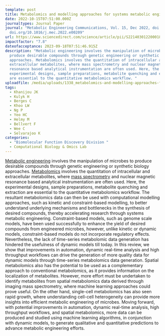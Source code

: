 ```yaml
---
template: post
title: Metabolomics and modelling approaches for systems metabolic engineering
date: 2022-10-15T07:51:00.000Z
journaltypes: Journal Paper
journal: "Metabolic Engineering Communications, Vol. 15, Dec 2022, doi:
  doi.org/10.1016/j.mec.2022.e00209"
url: https://www.sciencedirect.com/science/article/pii/S2214030122000189?via%3Dihub
impactfactor: "7.8"
dateofacceptance: 2023-09-18T07:51:46.915Z
description: "Metabolic engineering involves the manipulation of microbes to
  produce desirable compounds through genetic engineering or synthetic biology
  approaches. Metabolomics involves the quantitation of intracellular and
  extracellular metabolites, where mass spectrometry and nuclear magnetic
  resonance based analytical instrumentation are often used. Here, the
  experimental designs, sample preparations, metabolite quenching and extraction
  are essential to the quantitative metabolomics workflow. "
uploadfile: /media/uploads/1338_metabolomics-and-modelling-approaches-for-systems.pdf
tags:
  - Khanijou JK
  - Kulyk H
  - Berges C
  - Khoo LW
  - Ng P
  - Yeo HC
  - Helmy M
  - Bellvert F
  - Wee C
  - Selvarajoo K
categories:
  - "Biomolecular Function Discovery Division "
  - Computational Biology & Omics Lab
---
```

<!--StartFragment-->

[Metabolic engineering](https://www.sciencedirect.com/topics/biochemistry-genetics-and-molecular-biology/metabolic-engineering "Learn more about Metabolic engineering from ScienceDirect's AI-generated Topic Pages") involves the manipulation of microbes to produce desirable compounds through genetic engineering or synthetic biology approaches. [Metabolomics](https://www.sciencedirect.com/topics/biochemistry-genetics-and-molecular-biology/metabolomics "Learn more about Metabolomics from ScienceDirect's AI-generated Topic Pages") involves the quantitation of intracellular and extracellular metabolites, where [mass spectrometry](https://www.sciencedirect.com/topics/chemical-engineering/mass-spectrometry "Learn more about mass spectrometry from ScienceDirect's AI-generated Topic Pages") and nuclear magnetic resonance based analytical instrumentation are often used. Here, the experimental designs, sample preparations, metabolite quenching and extraction are essential to the quantitative metabolomics workflow. The resultant metabolomics data can then be used with computational modelling approaches, such as kinetic and constraint-based modelling, to better understand underlying mechanisms and bottlenecks in the synthesis of desired compounds, thereby accelerating research through systems metabolic engineering. Constraint-based models, such as genome scale models, have been used successfully to enhance the yield of desired compounds from engineered microbes, however, unlike kinetic or dynamic models, constraint-based models do not incorporate regulatory effects. Nevertheless, the lack of time-series metabolomic data generation has hindered the usefulness of dynamic models till today. In this review, we show that improvements in automation, dynamic real-time analysis and high throughput workflows can drive the generation of more quality data for dynamic models through time-series metabolomics data generation. Spatial metabolomics also has the potential to be used as a complementary approach to conventional metabolomics, as it provides information on the localization of metabolites. However, more effort must be undertaken to identify metabolites from spatial metabolomics data derived through imaging mass spectrometry, where machine learning approaches could prove useful. On the other hand, single-cell metabolomics has also seen rapid growth, where understanding cell-cell heterogeneity can provide more insights into efficient metabolic engineering of microbes. Moving forward, with potential improvements in automation, dynamic real-time analysis, high throughput workflows, and spatial metabolomics, more data can be produced and studied using machine learning algorithms, in conjunction with dynamic models, to generate qualitative and quantitative predictions to advance metabolic engineering efforts.

<!--EndFragment-->